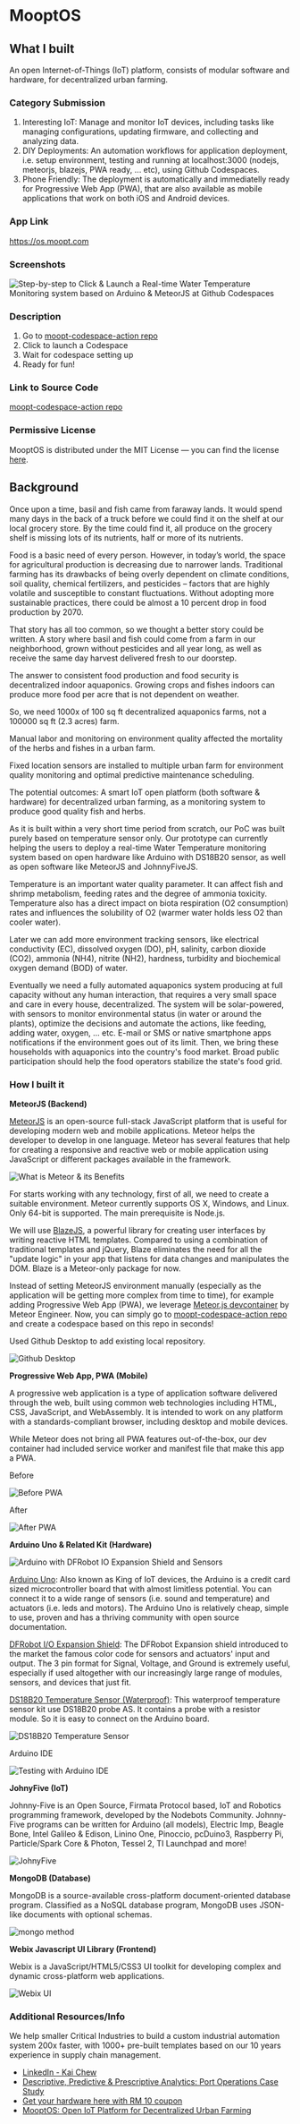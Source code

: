 # MooptOS

## What I built

An open Internet-of-Things (IoT) platform, consists of modular software and hardware, for decentralized urban farming. 

### Category Submission

1. Interesting IoT: Manage and monitor IoT devices, including tasks like managing configurations, updating firmware, and collecting and analyzing data.
2. DIY Deployments: An automation workflows for application deployment, i.e. setup environment, testing and running at localhost:3000 (nodejs, meteorjs, blazejs, PWA ready, ... etc), using Github Codespaces.
3. Phone Friendly: The deployment is automatically and immediatelly ready for Progressive Web App (PWA), that are also available as mobile applications that work on both iOS and Android devices.

### App Link

https://os.moopt.com

### Screenshots

![Step-by-step to Click & Launch a Real-time Water Temperature Monitoring system based on Arduino & MeteorJS at Github Codespaces](https://res.cloudinary.com/practicaldev/image/fetch/s--wFbUi95d--/c_limit%2Cf_auto%2Cfl_progressive%2Cq_auto%2Cw_800/https://dev-to-uploads.s3.amazonaws.com/uploads/articles/ttrrlvv63331tpsnmy06.png)

### Description

1. Go to [moopt-codespace-action repo](https://github.com/Mooptcom/moopt-codespace-action)
2. Click to launch a Codespace
3. Wait for codespace setting up
4. Ready for fun!

### Link to Source Code

[moopt-codespace-action repo](https://github.com/Mooptcom/moopt-codespace-action)

### Permissive License

MooptOS is distributed under the MIT License — you can find the license [here](https://github.com/Mooptcom/moopt-codespace-action/blob/main/LICENSE).

## Background

Once upon a time, basil and fish came from faraway lands. It would spend many days in the back of a truck before we could find it on the shelf at our local grocery store. By the time could find it, all produce on the grocery shelf is missing lots of its nutrients, half or more of its nutrients.

Food is a basic need of every person. However, in today’s world, the space for agricultural production is decreasing due to narrower lands. Traditional farming has its drawbacks of being overly dependent on climate conditions, soil quality, chemical fertilizers, and pesticides – factors that are highly volatile and susceptible to constant fluctuations. Without adopting more sustainable practices, there could be almost a 10 percent drop in food production by 2070.

That story has all too common, so we thought a better story could be written. A story where basil and fish could come from a farm in our neighborhood, grown without pesticides and all year long, as well as receive the same day harvest delivered fresh to our doorstep.

The answer to consistent food production and food security is decentralized indoor aquaponics. Growing crops and fishes indoors can produce more food per acre that is not dependent on weather.

So, we need 1000x of 100 sq ft decentralized aquaponics farms, not a 100000 sq ft (2.3 acres) farm.

Manual labor and monitoring on environment quality affected the mortality of the herbs and fishes in a urban farm.

Fixed location sensors are installed to multiple urban farm for environment quality monitoring and optimal predictive maintenance scheduling.

The potential outcomes: A smart IoT open platform (both software & hardware) for decentralized urban farming, as a monitoring system to produce good quality fish and herbs.

As it is built within a very short time period from scratch, our PoC was built purely based on temperature sensor only. Our prototype can currently helping the users to deploy a real-time Water Temperature monitoring system based on open hardware like Arduino with DS18B20 sensor, as well as open software like MeteorJS and JohnnyFiveJS.

Temperature is an important water quality parameter. It can affect fish and shrimp metabolism, feeding rates and the degree of ammonia toxicity. Temperature also has a direct impact on biota respiration (O2 consumption) rates and influences the solubility of O2 (warmer water holds less O2 than cooler water).

Later we can add more environment tracking sensors, like electrical conductivity (EC), dissolved oxygen (DO), pH, salinity, carbon dioxide (CO2), ammonia (NH4), nitrite (NH2), hardness, turbidity and biochemical oxygen demand (BOD) of water.

Eventually we need a fully automated aquaponics system producing at full capacity without any human interaction, that requires a very small space and care in every house, decentralized. The system will be solar-powered, with sensors to monitor environmental status (in water or around the plants), optimize the decisions and automate the actions, like feeding, adding water, oxygen, ... etc. E-mail or SMS or native smartphone apps notifications if the environment goes out of its limit. Then, we bring these households with aquaponics into the country's food market. Broad public participation should help the food operators stabilize the state's food grid.

### How I built it

**MeteorJS (Backend)**

[MeteorJS](https://blaze-tutorial.meteor.com/) is an open-source full-stack JavaScript platform that is useful for developing modern web and mobile applications. Meteor helps the developer to develop in one language. Meteor has several features that help for creating a responsive and reactive web or mobile application using JavaScript or different packages available in the framework.

![What is Meteor & its Benefits](https://dev-to-uploads.s3.amazonaws.com/uploads/articles/rbxfzqlwcaubbjst6gxe.png)

For starts working with any technology, first of all, we need to create a suitable environment. Meteor currently supports OS X, Windows, and Linux. Only 64-bit is supported. The main prerequisite is Node.js. 

We will use [BlazeJS](https://github.com/meteor/blaze), a powerful library for creating user interfaces by writing reactive HTML templates. Compared to using a combination of traditional templates and jQuery, Blaze eliminates the need for all the "update logic" in your app that listens for data changes and manipulates the DOM. Blaze is a Meteor-only package for now.

Instead of setting MeteorJS environment manually (especially as the application will be getting more complex from time to time), for example adding Progressive Web App (PWA), we leverage [Meteor.js devcontainer](https://github.com/meteorengineer/meteor-dev-container) by Meteor Engineer. Now, you can simply go to [moopt-codespace-action repo](https://github.com/Mooptcom/moopt-codespace-action) and create a codespace based on this repo in seconds!

Used Github Desktop to add existing local repository.

![Github Desktop](https://dev-to-uploads.s3.amazonaws.com/uploads/articles/m0y3sb1xbg4f4jy41r6k.png)

**Progressive Web App, PWA (Mobile)** 

A progressive web application is a type of application software delivered through the web, built using common web technologies including HTML, CSS, JavaScript, and WebAssembly. It is intended to work on any platform with a standards-compliant browser, including desktop and mobile devices.

While Meteor does not bring all PWA features out-of-the-box, our dev container had included service worker and manifest file that make this app a PWA. 

Before

![Before PWA](https://dev-to-uploads.s3.amazonaws.com/uploads/articles/830vgtwkmc0maxroiwdp.png)

After

![After PWA](https://dev-to-uploads.s3.amazonaws.com/uploads/articles/egiijxnx03l5k49am8js.png)

**Arduino Uno & Related Kit (Hardware)**

![Arduino with DFRobot IO Expansion Shield and Sensors](https://dev-to-uploads.s3.amazonaws.com/uploads/articles/53rrl4kbhwqwcqafl098.jpeg)

[Arduino Uno](https://www.dfrobot.com/product-838.html?tracking=fLzRmYY6IsvIGLbjiAL9RF68v7fM3dlzM8uLa30l5DxS4weK8mO3QsVjmvTQOox6): Also known as King of IoT devices, the Arduino is a credit card sized microcontroller board that with almost limitless potential.  You can connect it to a wide range of sensors (i.e. sound and temperature) and actuators (i.e. leds and motors).  The Arduino Uno is relatively cheap, simple to use, proven and has a thriving community with open source documentation.

[DFRobot I/O Expansion Shield](https://www.dfrobot.com/product-1009.html?tracking=fLzRmYY6IsvIGLbjiAL9RF68v7fM3dlzM8uLa30l5DxS4weK8mO3QsVjmvTQOox6): The DFRobot Expansion shield introduced to the market the famous color code for sensors and actuators' input and output. The 3 pin format for Signal, Voltage, and Ground is extremely useful, especially if used altogether with our increasingly large range of modules, sensors, and devices that just fit. 

[DS18B20 Temperature Sensor (Waterproof)](https://www.dfrobot.com/product-1354.html?tracking=fLzRmYY6IsvIGLbjiAL9RF68v7fM3dlzM8uLa30l5DxS4weK8mO3QsVjmvTQOox6): This waterproof temperature sensor kit use DS18B20 probe AS. It contains a probe with a resistor module. So it is easy to connect on the Arduino board.

![DS18B20 Temperature Sensor](https://i.imgur.com/9ml8Co1.jpeg) 

Arduino IDE 

![Testing with Arduino IDE](https://dev-to-uploads.s3.amazonaws.com/uploads/articles/8qroivvope7smapcyfrn.png)

**JohnyFive (IoT)**

Johnny-Five is an Open Source, Firmata Protocol based, IoT and Robotics programming framework, developed by the Nodebots Community. Johnny-Five programs can be written for Arduino (all models), Electric Imp, Beagle Bone, Intel Galileo & Edison, Linino One, Pinoccio, pcDuino3, Raspberry Pi, Particle/Spark Core & Photon, Tessel 2, TI Launchpad and more!
 
![JohnyFive](https://dev-to-uploads.s3.amazonaws.com/uploads/articles/5gxdpvbqdhdnr904a7p7.png)

**MongoDB (Database)**

MongoDB is a source-available cross-platform document-oriented database program. Classified as a NoSQL database program, MongoDB uses JSON-like documents with optional schemas. 

![mongo method](https://dev-to-uploads.s3.amazonaws.com/uploads/articles/8ivujopq5qcy0dcksdkh.png)

**Webix Javascript UI Library (Frontend)**

Webix is a JavaScript/HTML5/CSS3 UI toolkit for developing complex and dynamic cross-platform web applications.

![Webix UI](https://dev-to-uploads.s3.amazonaws.com/uploads/articles/dbdypb0s5q60lw0v3aea.png)

### Additional Resources/Info

We help smaller Critical Industries to build a custom industrial automation system 200x faster, with 1000+ pre-built templates based on our 10 years experience in supply chain management.

* [LinkedIn - Kai Chew](https://www.linkedin.com/in/kafechew/)
* [Descriptive, Predictive & Prescriptive Analytics: Port Operations Case Study](https://www.linkedin.com/pulse/descriptive-predictive-prescriptive-analytics-port-operations-case-/)
* [Get your hardware here with RM 10 coupon](https://my.cytron.io/referral?referral_id=81802146507541) 
* [MooptOS: Open IoT Platform for Decentralized Urban Farming](https://dev.to/kafechew/mooptos-open-iot-platform-for-decentralized-urban-farming-533m)

